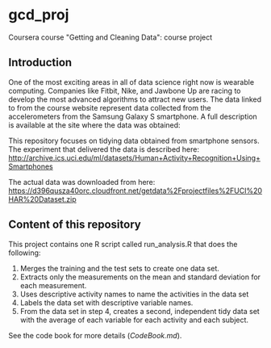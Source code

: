 # gcd_proj
Coursera course "Getting and Cleaning Data": course project

## Introduction
One of the most exciting areas in all of data science right now is wearable computing. Companies like Fitbit, Nike, and Jawbone Up are racing to develop the most advanced algorithms to attract new users. The data linked to from the course website represent data collected from the accelerometers from the Samsung Galaxy S smartphone. A full description is available at the site where the data was obtained:

This repository focuses on tidying data obtained from smartphone sensors. The experiment that delivered the data is described here:
http://archive.ics.uci.edu/ml/datasets/Human+Activity+Recognition+Using+Smartphones

The actual data was downloaded from here:
https://d396qusza40orc.cloudfront.net/getdata%2Fprojectfiles%2FUCI%20HAR%20Dataset.zip 

## Content of this repository
This project contains one R script called run_analysis.R that does the following:

1. Merges the training and the test sets to create one data set.
2. Extracts only the measurements on the mean and standard deviation for each measurement. 
3. Uses descriptive activity names to name the activities in the data set
4. Labels the data set with descriptive variable names. 
5. From the data set in step 4, creates a second, independent tidy data set with the average of each variable for each activity and each subject.

See the code book for more details (*CodeBook.md*).